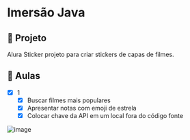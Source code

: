 # Imersão Java

## 📐 Projeto

Alura Sticker projeto para criar stickers de capas de filmes. 

## 📝 Aulas

- [x] 1
  - [x] Buscar filmes mais populares
  - [x] Apresentar notas com emoji de estrela
  - [x] Colocar chave da API em um local fora do código fonte

![image](https://user-images.githubusercontent.com/8989346/179619613-8c1706f5-5953-4789-8d4e-8f638a468ded.png)
